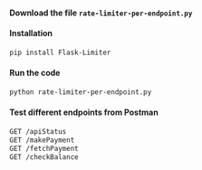 #### Download the file `rate-limiter-per-endpoint.py`

#### Installation
```bash
pip install Flask-Limiter
```

#### Run the code
```bash
python rate-limiter-per-endpoint.py
```

#### Test different endpoints from Postman
```bash
GET /apiStatus
GET /makePayment
GET /fetchPayment
GET /checkBalance
```
